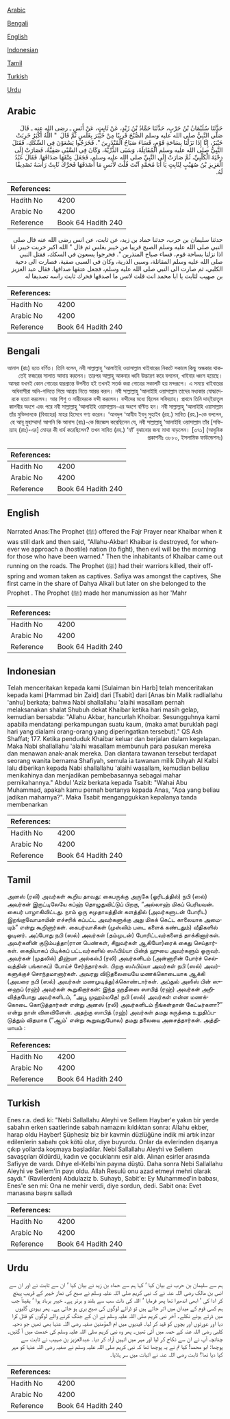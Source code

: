 [Arabic](#arabic)

[Bengali](#bengali)

[English](#english)

[Indonesian](#indonesian)

[Tamil](#tamil)

[Turkish](#turkish)

[Urdu](#urdu)

## Arabic


<div dir="rtl" lang="ar" style={{fontSize:'larger',backgroundColor:'#f8f9fa',padding:20}}>
حَدَّثَنَا سُلَيْمَانُ بْنُ حَرْبٍ، حَدَّثَنَا حَمَّادُ بْنُ زَيْدٍ، عَنْ ثَابِتٍ، عَنْ أَنَسٍ ـ رضى الله عنه ـ قَالَ صَلَّى النَّبِيُّ صلى الله عليه وسلم الصُّبْحَ قَرِيبًا مِنْ خَيْبَرَ بِغَلَسٍ ثُمَّ قَالَ ‏ "‏ اللَّهُ أَكْبَرُ خَرِبَتْ خَيْبَرُ، إِنَّا إِذَا نَزَلْنَا بِسَاحَةِ قَوْمٍ، فَسَاءَ صَبَاحُ الْمُنْذَرِينَ ‏"‏‏.‏ فَخَرَجُوا يَسْعَوْنَ فِي السِّكَكِ، فَقَتَلَ النَّبِيُّ صلى الله عليه وسلم الْمُقَاتِلَةَ، وَسَبَى الذُّرِّيَّةَ، وَكَانَ فِي السَّبْىِ صَفِيَّةُ، فَصَارَتْ إِلَى دِحْيَةَ الْكَلْبِيِّ، ثُمَّ صَارَتْ إِلَى النَّبِيِّ صلى الله عليه وسلم، فَجَعَلَ عِتْقَهَا صَدَاقَهَا‏.‏ فَقَالَ عَبْدُ الْعَزِيزِ بْنُ صُهَيْبٍ لِثَابِتٍ يَا أَبَا مُحَمَّدٍ آنْتَ قُلْتَ لأَنَسٍ مَا أَصْدَقَهَا فَحَرَّكَ ثَابِتٌ رَأْسَهُ تَصْدِيقًا لَهُ‏.‏
</div>
<div style={{backgroundColor:'#f8f9fa',padding:20, marginBottom: 10}}><table> <thead> <tr> <th>References:</th> <th></th> </tr> </thead> <tbody><tr><td>Hadith No</td><td>4200</td></tr><tr><td>Arabic No</td><td>4200</td></tr><tr><td>Reference</td><td>Book 64 Hadith 240</td></tr></tbody></table></div>


<div dir="rtl" lang="ar" style={{fontSize:'larger',backgroundColor:'#f8f9fa',padding:20}}>
حدثنا سليمان بن حرب، حدثنا حماد بن زيد، عن ثابت، عن انس رضى الله عنه قال صلى النبي صلى الله عليه وسلم الصبح قريبا من خيبر بغلس ثم قال " الله اكبر خربت خيبر، انا اذا نزلنا بساحة قوم، فساء صباح المنذرين ". فخرجوا يسعون في السكك، فقتل النبي صلى الله عليه وسلم المقاتلة، وسبى الذرية، وكان في السبى صفية، فصارت الى دحية الكلبي، ثم صارت الى النبي صلى الله عليه وسلم، فجعل عتقها صداقها. فقال عبد العزيز بن صهيب لثابت يا ابا محمد انت قلت لانس ما اصدقها فحرك ثابت راسه تصديقا له
</div>
<div style={{backgroundColor:'#f8f9fa',padding:20, marginBottom: 10}}><table> <thead> <tr> <th>References:</th> <th></th> </tr> </thead> <tbody><tr><td>Hadith No</td><td>4200</td></tr><tr><td>Arabic No</td><td>4200</td></tr><tr><td>Reference</td><td>Book 64 Hadith 240</td></tr></tbody></table></div>

## Bengali


<div dir="rtl" lang="bn" style={{fontSize:'larger',backgroundColor:'#f8f9fa',padding:20}}>
আনাস (রাঃ) হতে বর্ণিত। তিনি বলেন, নবী সাল্লাল্লাহু ‘আলাইহি ওয়াসাল্লাম খাইবারের নিকটে সকালে কিছু অন্ধকার থাকতেই ফজরের সালাত আদায় করলেন। তারপর আল্লাহু আকবার ধ্বনি উচ্চারণ করে বললেন, খাইবার ধ্বংস হয়েছে। আমরা যখনই কোন গোত্রের দ্বারপ্রান্তে উপনীত হই তখনই সতর্ক করা গোত্রের সকালটি হয় মন্দরূপে। এ সময়ে খাইবারের অধিবাসীরা অলি-গলিতে গিয়ে আশ্রয় নিতে আরম্ভ করল। নবী সাল্লাল্লাহু ‘আলাইহি ওয়াসাল্লাম তাদের মধ্যকার যোদ্ধাদেরকে হত্যা করলেন। আর শিশু ও নারীদেরকে বন্দী করলেন। বন্দীদের মধ্যে ছিলেন সফিয়্যাহ। প্রথমে তিনি দাহ্ইয়াতুল কালবীর অংশে এবং পরে নবী সাল্লাল্লাহু ‘আলাইহি ওয়াসাল্লাম-এর অংশে বণ্টিত হন। নবী সাল্লাল্লাহু ‘আলাইহি ওয়াসাল্লাম তাঁর মুক্তিদানকে (বিবাহের) মাহর হিসেবে গণ্য করেন। ‘আবদুল ‘আযীয ইবনু সুহাইব (রহ.) সাবিত (রহ.)-কে বললেন, হে আবূ মুহাম্মাদ! আপনি কি আনাস (রাঃ)-কে জিজ্ঞেস করেছিলেন যে, নবী সাল্লাল্লাহু ‘আলাইহি ওয়াসাল্লাম তাঁর [সফিয়্যাহ (রাঃ)-এর] মোহর কী ধার্য করেছিলেন? তখন সাবিত (রহ.) ‘হ্যাঁ’ বুঝানোর জন্য মাথা নাড়লেন। [৩৭১] (আধুনিক প্রকাশনীঃ ৩৮৮০, ইসলামিক ফাউন্ডেশনঃ)
</div>
<div style={{backgroundColor:'#f8f9fa',padding:20, marginBottom: 10}}><table> <thead> <tr> <th>References:</th> <th></th> </tr> </thead> <tbody><tr><td>Hadith No</td><td>4200</td></tr><tr><td>Arabic No</td><td>4200</td></tr><tr><td>Reference</td><td>Book 64 Hadith 240</td></tr></tbody></table></div>

## English


<div dir="ltr" lang="en" style={{fontSize:'larger',backgroundColor:'#f8f9fa',padding:20}}>
Narrated Anas:The Prophet (ﷺ) offered the Fajr Prayer near Khaibar when it was still dark and then said, "Allahu-Akbar! Khaibar is destroyed, for whenever we approach a (hostile) nation (to fight), then evil will be the morning for those who have been warned." Then the inhabitants of Khaibar came out running on the roads. The Prophet (ﷺ) had their warriors killed, their offspring and woman taken as captives. Safiya was amongst the captives, She first came in the share of Dahya Alkali but later on she belonged to the Prophet . The Prophet (ﷺ) made her manumission as her 'Mahr
</div>
<div style={{backgroundColor:'#f8f9fa',padding:20, marginBottom: 10}}><table> <thead> <tr> <th>References:</th> <th></th> </tr> </thead> <tbody><tr><td>Hadith No</td><td>4200</td></tr><tr><td>Arabic No</td><td>4200</td></tr><tr><td>Reference</td><td>Book 64 Hadith 240</td></tr></tbody></table></div>

## Indonesian


<div dir="ltr" lang="id" style={{fontSize:'larger',backgroundColor:'#f8f9fa',padding:20}}>
Telah menceritakan kepada kami [Sulaiman bin Harb] telah menceritakan kepada kami [Hammad bin Zaid] dari [Tsabit] dari [Anas bin Malik radliallahu 'anhu] berkata; bahwa Nabi shallallahu 'alaihi wasallam pernah melaksanakan shalat Shubuh dekat Khaibar ketika hari masih gelap, kemudian bersabda: "Allahu Akbar, hancurlah Khoibar. Sesungguhnya kami apabila mendatangi perkampungan suatu kaum, (maka amat buruklah pagi hari yang dialami orang-orang yang diperingatkan tersebut)." QS Ash Shaffat; 177. Ketika penduduk Khaibar keluar dan berjalan dalam kegelapan. Maka Nabi shallallahu 'alaihi wasallam membunuh para pasukan mereka dan menawan anak-anak mereka. Dan diantara tawanan tersebut terdapat seorang wanita bernama Shafiyah, semula ia tawanan milik Dihyah Al Kalbi lalu diberikan kepada Nabi shallallahu 'alaihi wasallam, kemudian beliau menikahinya dan menjadikan pembebasannya sebagai mahar pernikahannya." Abdul 'Aziz berkata kepada Tsabit: "Wahai Abu Muhammad, apakah kamu pernah bertanya kepada Anas, "Apa yang beliau jadikan maharnya?". Maka Tsabit menganggukkan kepalanya tanda membenarkan
</div>
<div style={{backgroundColor:'#f8f9fa',padding:20, marginBottom: 10}}><table> <thead> <tr> <th>References:</th> <th></th> </tr> </thead> <tbody><tr><td>Hadith No</td><td>4200</td></tr><tr><td>Arabic No</td><td>4200</td></tr><tr><td>Reference</td><td>Book 64 Hadith 240</td></tr></tbody></table></div>

## Tamil


<div dir="ltr" lang="ta" style={{fontSize:'larger',backgroundColor:'#f8f9fa',padding:20}}>
அனஸ் (ரலி) அவர்கள் கூறிய தாவது: கைபருக்கு அருகே (ஓரிடத்தில்) நபி (ஸல்) அவர்கள் இருட்டிலேயே சுப்ஹ் தொழுதுவிட்டுப் பிறகு, “அல்லாஹ் மிகப் பெரியவன். கைபர் பாழாகிவிட்டது. நாம் ஒரு சமுதாயத்தின் களத்தில் (அவர்களுடன் போரிட) இறங்குவோமாயின் எச்சரிக் கப்பட்ட அவர்களுக்கு அது மிகக் கெட்ட காலையாக அமையும்” என்று கூறினார்கள். கைபர்வாசிகள் (முஸ்லிம் படை களைக் கண்டதும்) வீதிகளில் ஓடினர். அப்போது நபி (ஸல்) அவர்கள் (தம்முடன்) போரிட்டவர்களைத் தாக்கினார்கள். அவர்களின் குடும்பத்தா(ரான பெண்கள், சிறுவர்கள் ஆகியோ)ரைக் கைது செய்தார்கள். கைதியாகப் பிடிக்கப் பட்டவர்களில் ஸஃபிய்யா பின்த் ஹுயை அவர்களும் ஒருவர். அவர்கள் (முதலில்) திஹ்யா அல்கல்பீ (ரலி) அவர்களிடம் (அன்னாரின் போர்ச் செல்வத்தின் பங்காகப்) போய்ச் சேர்ந்தார்கள். பிறகு ஸஃபிய்யா அவர்கள் நபி (ஸல்) அவர்களுக்குச் சொந்தமானார்கள். அவரது விடுதலையையே மணக்கொடையாக ஆக்கி (அவரை நபி (ஸல்) அவர்கள் மணமுடித்து)க்கொண்டார்கள். அப்துல் அஸீஸ் பின் ஸுஹைப் (ரஹ்) அவர்கள் கூறுகிறார்கள்: இந்த ஹதீஸை ஸாபித் (ரஹ்) அவர்கள் அறிவித்தபோது அவர்களிடம், “அபூ முஹம்மதே! நபி (ஸல்) அவர்கள் என்ன மணக்கொடை கொடுத்தார்கள் என்று அனஸ் (ரலி) அவர்களிடம் நீங்கள்தான் கேட்டீர்களா?” என்று நான் வினவினேன். அதற்கு ஸாபித் (ரஹ்) அவர்கள் தமது கருத்தை உறுதிப்படுத்தும் விதமாக (“ஆம்' என்று கூறுவதுபோல) தமது தலையை அசைத்தார்கள். அத்தியாயம் :
</div>
<div style={{backgroundColor:'#f8f9fa',padding:20, marginBottom: 10}}><table> <thead> <tr> <th>References:</th> <th></th> </tr> </thead> <tbody><tr><td>Hadith No</td><td>4200</td></tr><tr><td>Arabic No</td><td>4200</td></tr><tr><td>Reference</td><td>Book 64 Hadith 240</td></tr></tbody></table></div>

## Turkish


<div dir="ltr" lang="tr" style={{fontSize:'larger',backgroundColor:'#f8f9fa',padding:20}}>
Enes r.a. dedi ki: "Nebi Sallallahu Aleyhi ve Sellem Hayber'e yakın bir yerde sabahın erken saatlerinde sabah namazını kıldıktan sonra: Allahu ekber, harap oldu Hayber! Şüphesiz biz bir kavmin düzlüğüne indik mi artık inzar edilenlerin sabahı çok kötü olur, diye buyurdu. Onlar da evlerinden dışarıya çıkıp yollarda koşmaya başladılar. Nebi Sallallahu Aleyhi ve Sellem savaşçıları öldürdü, kadın ve çocuklarını esir aldı. Alınan esirler arasında Safiyye de vardı. Dıhye el-Kelbi'nin payına düştü. Daha sonra Nebi Sallallahu Aleyhi ve Sellem'in payı oldu. Allah Resulü onu azad etmeyi mehri olarak saydı." (Ravilerden) Abdulaziz b. Suhayb, Sabit'e: Ey Muhammed'in babası, Enes'e sen mi: Ona ne mehir verdi, diye sordun, dedi. Sabit ona: Evet manasına başını salladı
</div>
<div style={{backgroundColor:'#f8f9fa',padding:20, marginBottom: 10}}><table> <thead> <tr> <th>References:</th> <th></th> </tr> </thead> <tbody><tr><td>Hadith No</td><td>4200</td></tr><tr><td>Arabic No</td><td>4200</td></tr><tr><td>Reference</td><td>Book 64 Hadith 240</td></tr></tbody></table></div>

## Urdu


<div dir="rtl" lang="ur" style={{fontSize:'larger',backgroundColor:'#f8f9fa',padding:20}}>
ہم سے سلیمان بن حرب نے بیان کیا ‘ کہا ہم سے حماد بن زید نے بیان کیا ‘ ان سے ثابت نے اور ان سے انس بن مالک رضی اللہ عنہ نے کہ نبی کریم صلی اللہ علیہ وسلم نے صبح کی نماز خیبر کے قریب پہنچ کر ادا کی ‘ ابھی اندھیرا تھا پھر فرمایا ‘ اللہ کی ذات سب سے بلند و برتر ہے۔ خیبر برباد ہوا ‘ یقیناً جب ہم کسی قوم کے میدان میں اتر جاتے ہیں تو ڈرائے لوگوں کی صبح بری ہو جاتی ہے۔ پھر یہودی گلیوں میں ڈرتے ہوئے نکلے۔ آخر نبی کریم صلی اللہ علیہ وسلم نے ان کے جنگ کرنے والے لوگوں کو قتل کرا دیا اور عورتوں اور بچوں کو قید کر لیا۔ قیدیوں میں ام المؤمنین صفیہ رضی اللہ عنہا بھی تھیں جو دحیہ کلبی رضی اللہ عنہ کے حصہ میں آئی تھیں۔ پھر وہ نبی کریم صلی اللہ علیہ وسلم کی خدمت میں آ گئیں۔ چنانچہ آپ نے ان سے نکاح کر لیا اور مہر میں انہیں آزاد کر دیا۔ عبدالعزیز بن صہیب نے ثابت سے پوچھا: ابو محمد! کیا تم نے یہ پوچھا تھا کہ نبی کریم صلی اللہ علیہ وسلم نے صفیہ رضی اللہ عنہا کو مہر کیا دیا تھا؟ ثابت رضی اللہ عنہ نے اثبات میں سر ہلایا۔
</div>
<div style={{backgroundColor:'#f8f9fa',padding:20, marginBottom: 10}}><table> <thead> <tr> <th>References:</th> <th></th> </tr> </thead> <tbody><tr><td>Hadith No</td><td>4200</td></tr><tr><td>Arabic No</td><td>4200</td></tr><tr><td>Reference</td><td>Book 64 Hadith 240</td></tr></tbody></table></div>